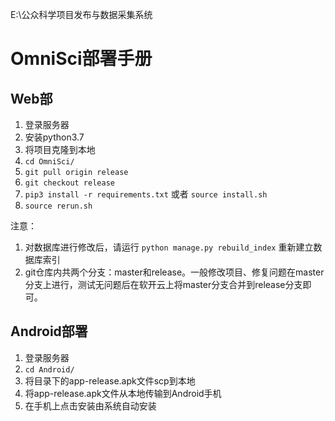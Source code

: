 E:\公众科学项目发布与数据采集系统

# OmniSci部署手册

## Web部
1. 登录服务器
2. 安装python3.7
3. 将项目克隆到本地
3. `cd OmniSci/`
4. `git pull origin release`
5. `git checkout release`
4. `pip3 install -r requirements.txt` 或者 `source install.sh`
5. `source rerun.sh`

注意：
1. 对数据库进行修改后，请运行 `python manage.py rebuild_index` 重新建立数据库索引
2. git仓库内共两个分支：master和release。一般修改项目、修复问题在master分支上进行，测试无问题后在软开云上将master分支合并到release分支即可。
## Android部署
1. 登录服务器
2. `cd Android/`
3. 将目录下的app-release.apk文件scp到本地
4. 将app-release.apk文件从本地传输到Android手机
5. 在手机上点击安装由系统自动安装